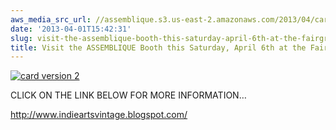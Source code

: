 ```yaml
---
aws_media_src_url: //assemblique.s3.us-east-2.amazonaws.com/2013/04/card-version-2.jpg
date: '2013-04-01T15:42:31'
slug: visit-the-assemblique-booth-this-saturday-april-6th-at-the-fairgrounds
title: Visit the ASSEMBLIQUE Booth this Saturday, April 6th at the Fairgrounds!
---
```


 [![card version 2](//assemblique.s3.us-east-2.amazonaws.com/2013/04/card-version-2.jpg?w=602)](//assemblique.s3.us-east-2.amazonaws.com/2013/04/card-version-2.jpg)

 CLICK ON THE LINK BELOW FOR MORE INFORMATION…

 <http://www.indieartsvintage.blogspot.com/>
